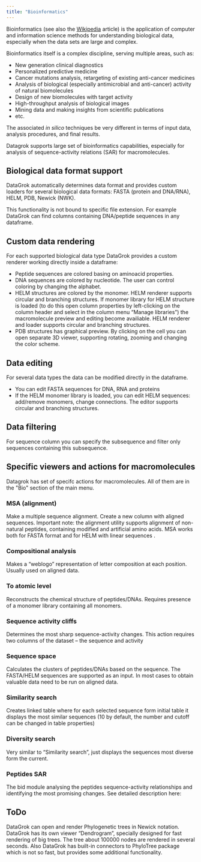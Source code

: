 ```yaml
---
title: "Bioinformatics"
---
```


Bioinformatics (see also the [Wikipedia](https://en.wikipedia.org/wiki/Bioinformatics) article) is the application of
computer and information science methods for understanding biological data, especially when the data sets are large 
and complex. 

Bioinformatics itself is a
complex discipline, serving multiple areas, such as:

* New generation clinical diagnostics 
* Personalized predictive medicine
* Cancer mutations analysis, retargeting of existing anti-cancer medicines
* Analysis of biological (especially antimicrobial and anti-cancer) activity of natural biomolecules 
* Design of new biomolecules with target activity
* High-throughput analysis of biological images
* Mining data and making insights from scientific publications  
* etc.

The associated _in silico_ techniques be very different in terms of input data, analysis procedures,
and final results.

Datagrok supports large set of bioinformatics capabilities, 
especially for analysis of sequence-activity relations (SAR) for macromolecules.

## Biological data format support

DataGrok automatically determines data format and provides custom loaders for several biological data formats:
FASTA (protein and DNA/RNA), HELM, PDB, Newick (NWK).
 
This functionality is not bound to specific file extension. 
For example DataGrok can find columns containing DNA/peptide sequences in any dataframe.

## Custom data rendering

For each supported biological data type DataGrok provides a custom renderer working directly inside a dataframe: 

* Peptide sequences are colored basing on aminoacid properties. 
* DNA sequences are colored by nucleotide. The user can control coloring by changing the alphabet.
* HELM structures are colored by the monomer. HELM renderer supports circular and branching structures. 
If monomer library for HELM structure is loaded 
(to do this open column properties by left-clicking on the column header 
and select in the column menu “Manage libraries”) 
the macromolecule preview and editing become availiable. HELM renderer and loader supports circular and branching structures.
* PDB structures has graphical preview. By clicking on the cell you can open separate 3D viewer, 
supporting rotating, zooming and changing the color scheme.    

## Data editing

For several data types the data can be modified directly in the dataframe. 

* You can edit FASTA sequences for DNA, RNA and proteins
* If the HELM monomer library is loaded, you can edit HELM sequences: add/remove monomers, change connections. 
The editor supports circular and branching structures.

## Data filtering 

For sequence column you can specify the subsequence and filter only sequences containing this subsequence.

## Specific viewers and actions for macromolecules

Datagrok has set of specifc actions for macromolecules. 
All of them are in the "Bio" section of the main menu.

### MSA (alignment)

Make a multiple sequence alignment. Create a new column with aligned sequences.
Important note: the alignment utility supports alignment of non-natural peptides, 
containing modified and artificial amino acids.
MSA works both for FASTA format and for HELM with linear sequences .

### Compositional analysis

Makes a “weblogo” representation of letter composition at each position. Usually used on aligned data.

### To atomic level

Reconstructs the chemical structure of peptides/DNAs. Requires presence of a monomer library containing all monomers.

### Sequence activity cliffs

Determines the most sharp sequence-activity changes. This action requires two columns of the dataset – the sequence and activity

### Sequence space

Calculates the clusters of peptides/DNAs based on the sequence. The FASTA/HELM sequences are supported as an input. In most cases to obtain valuable data need to be run on aligned data.

### Similarity search

Creates linked table where for each selected sequence form initial table it displays the most similar sequences (10 by default, the number and cutoff can be changed in table properties)

### Diversity search

Very similar to “Similarity search”, just displays the sequences most diverse form the current.

### Peptides SAR

The bid module analysing the peptides sequence-activity relationships and identifying the most promising changes.
See detailed description here: 

## ToDo

DataGrok can open and render Phylogenetic trees in Newick notation. 
DataGrok has its own viewer “Dendrogram”, specially designed for fast rendering of big trees. The tree about 100000 nodes are rendered in several seconds.
Also DataGrok has built-in connectors to PhyloTree package which is not so fast, but provides some additional functionality.
